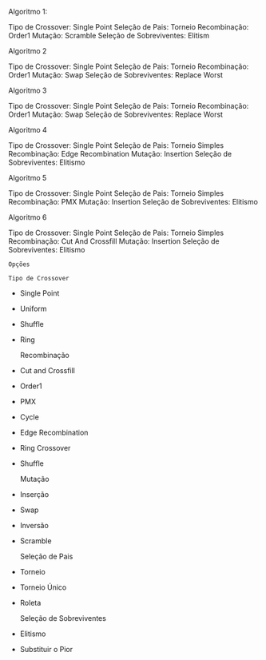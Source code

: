 ﻿
Algoritmo 1:

Tipo de Crossover: Single Point
Seleção de Pais: Torneio
Recombinação: Order1
Mutação: Scramble
Seleção de Sobreviventes: Elitism

Algoritmo 2

Tipo de Crossover: Single Point
Seleção de Pais: Torneio
Recombinação: Order1
Mutação: Swap
Seleção de Sobreviventes: Replace Worst

Algoritmo 3

Tipo de Crossover: Single Point
Seleção de Pais: Torneio
Recombinação: Order1
Mutação: Swap
Seleção de Sobreviventes: Replace Worst

Algoritmo 4

Tipo de Crossover: Single Point
Seleção de Pais: Torneio Simples
Recombinação: Edge Recombination
Mutação: Insertion
Seleção de Sobreviventes: Elitismo

Algoritmo 5

Tipo de Crossover: Single Point
Seleção de Pais: Torneio Simples
Recombinação: PMX
Mutação: Insertion
Seleção de Sobreviventes: Elitismo


Algoritmo 6

Tipo de Crossover: Single Point
Seleção de Pais: Torneio Simples
Recombinação: Cut And Crossfill
Mutação: Insertion
Seleção de Sobreviventes: Elitismo



	Opções

	Tipo de Crossover
- Single Point
- Uniform
- Shuffle
- Ring

	Recombinação
- Cut and Crossfill
- Order1
- PMX
- Cycle
- Edge Recombination
- Ring Crossover
- Shuffle

	Mutação
-  Inserção
- Swap
- Inversão
- Scramble

	Seleção de Pais
- Torneio
- Torneio Único
- Roleta

	Seleção de Sobreviventes
- Elitismo
- Substituir o Pior
